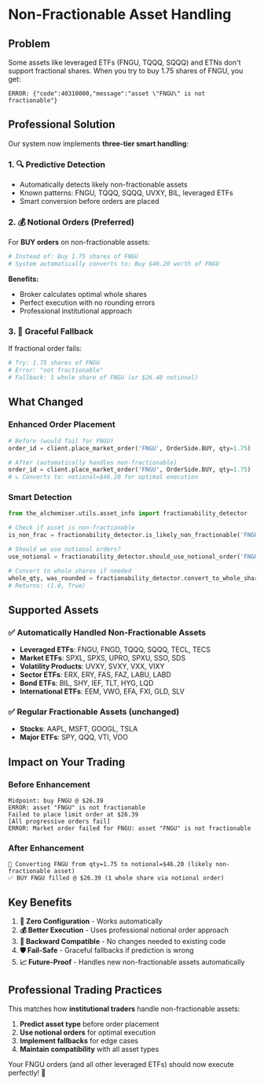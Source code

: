 # Non-Fractionable Asset Handling

## Problem

Some assets like leveraged ETFs (FNGU, TQQQ, SQQQ) and ETNs don't support fractional shares. When you try to buy 1.75 shares of FNGU, you get:

```
ERROR: {"code":40310000,"message":"asset \"FNGU\" is not fractionable"}
```

## Professional Solution

Our system now implements **three-tier smart handling**:

### 1. 🔍 **Predictive Detection**

- Automatically detects likely non-fractionable assets
- Known patterns: FNGU, TQQQ, SQQQ, UVXY, BIL, leveraged ETFs
- Smart conversion before orders are placed

### 2. 💰 **Notional Orders (Preferred)**

For **BUY orders** on non-fractionable assets:

```python
# Instead of: Buy 1.75 shares of FNGU
# System automatically converts to: Buy $46.20 worth of FNGU
```

**Benefits:**

- Broker calculates optimal whole shares
- Perfect execution with no rounding errors
- Professional institutional approach

### 3. 🔄 **Graceful Fallback**

If fractional order fails:

```python
# Try: 1.75 shares of FNGU
# Error: "not fractionable" 
# Fallback: 1 whole share of FNGU (or $26.40 notional)
```

## What Changed

### Enhanced Order Placement

```python
# Before (would fail for FNGU)
order_id = client.place_market_order('FNGU', OrderSide.BUY, qty=1.75)

# After (automatically handles non-fractionable)
order_id = client.place_market_order('FNGU', OrderSide.BUY, qty=1.75)
# ↳ Converts to: notional=$46.20 for optimal execution
```

### Smart Detection

```python
from the_alchemiser.utils.asset_info import fractionability_detector

# Check if asset is non-fractionable
is_non_frac = fractionability_detector.is_likely_non_fractionable('FNGU')  # True

# Should we use notional orders?
use_notional = fractionability_detector.should_use_notional_order('FNGU', 1.75)  # True

# Convert to whole shares if needed
whole_qty, was_rounded = fractionability_detector.convert_to_whole_shares('FNGU', 1.75, 26.40)
# Returns: (1.0, True)
```

## Supported Assets

### ✅ **Automatically Handled Non-Fractionable Assets**

- **Leveraged ETFs**: FNGU, FNGD, TQQQ, SQQQ, TECL, TECS
- **Market ETFs**: SPXL, SPXS, UPRO, SPXU, SSO, SDS
- **Volatility Products**: UVXY, SVXY, VXX, VIXY
- **Sector ETFs**: ERX, ERY, FAS, FAZ, LABU, LABD
- **Bond ETFs**: BIL, SHY, IEF, TLT, HYG, LQD
- **International ETFs**: EEM, VWO, EFA, FXI, GLD, SLV

### ✅ **Regular Fractionable Assets** (unchanged)

- **Stocks**: AAPL, MSFT, GOOGL, TSLA
- **Major ETFs**: SPY, QQQ, VTI, VOO

## Impact on Your Trading

### Before Enhancement

```
Midpoint: buy FNGU @ $26.39
ERROR: asset "FNGU" is not fractionable
Failed to place limit order at $26.39
[All progressive orders fail]
ERROR: Market order failed for FNGU: asset "FNGU" is not fractionable
```

### After Enhancement

```
🔄 Converting FNGU from qty=1.75 to notional=$46.20 (likely non-fractionable asset)
✅ BUY FNGU filled @ $26.39 (1 whole share via notional order)
```

## Key Benefits

1. **🎯 Zero Configuration** - Works automatically
2. **💰 Better Execution** - Uses professional notional order approach
3. **🔄 Backward Compatible** - No changes needed to existing code
4. **🛡️ Fail-Safe** - Graceful fallbacks if prediction is wrong
5. **📈 Future-Proof** - Handles new non-fractionable assets automatically

## Professional Trading Practices

This matches how **institutional traders** handle non-fractionable assets:

1. **Predict asset type** before order placement
2. **Use notional orders** for optimal execution
3. **Implement fallbacks** for edge cases
4. **Maintain compatibility** with all asset types

Your FNGU orders (and all other leveraged ETFs) should now execute perfectly! 🚀
